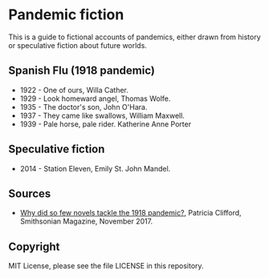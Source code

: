 # Pandemic fiction

This is a guide to fictional accounts of pandemics,
either drawn from history or speculative fiction about
future worlds.

## Spanish Flu (1918 pandemic)

* 1922 - One of ours, Willa Cather.
* 1929 - Look homeward angel, Thomas Wolfe.
* 1935 - The doctor's son, John O'Hara.
* 1937 - They came like swallows, William Maxwell.
* 1939 - Pale horse, pale rider. Katherine Anne Porter

## Speculative fiction

* 2014 - Station Eleven, Emily St. John Mandel.

## Sources

* [Why did so few novels tackle the 1918 pandemic?](https://www.smithsonianmag.com/arts-culture/flu-novels-great-pandemic-180965205/),
Patricia Clifford, Smithsonian Magazine, November 2017. 

## Copyright

MIT License, please see the file LICENSE in this repository.
